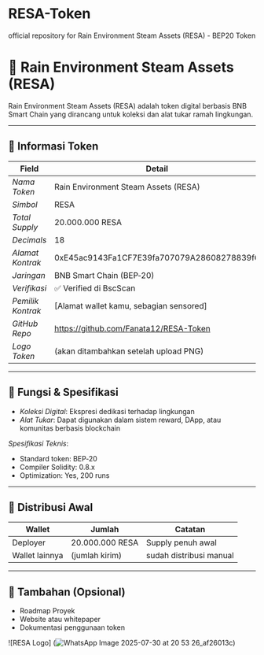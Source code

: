 # RESA-Token
official repository for Rain Environment Steam Assets (RESA) - BEP20 Token

# 🌿 Rain Environment Steam Assets (RESA)

Rain Environment Steam Assets (RESA) adalah token digital berbasis BNB Smart Chain yang dirancang untuk koleksi dan alat tukar ramah lingkungan.

---

## 📌 Informasi Token

| Field               | Detail                                         |
|---------------------|------------------------------------------------|
| *Nama Token*      | Rain Environment Steam Assets (RESA)           |
| *Simbol*          | RESA                                           |
| *Total Supply*    | 20.000.000 RESA                                |
| *Decimals*        | 18                                             |
| *Alamat Kontrak*  | 0xE45ac9143Fa1CF7E39fa707079A28608278839f6  |
| *Jaringan*        | BNB Smart Chain (BEP‑20)                        |
| *Verifikasi*      | ✅ Verified di BscScan                          |
| *Pemilik Kontrak* | [Alamat wallet kamu, sebagian sensored]        |
| *GitHub Repo*     | https://github.com/Fanata12/RESA-Token         |
| *Logo Token*      | (akan ditambahkan setelah upload PNG)          |

---

## 🔧 Fungsi & Spesifikasi

- *Koleksi Digital*: Ekspresi dedikasi terhadap lingkungan  
- *Alat Tukar*: Dapat digunakan dalam sistem reward, DApp, atau komunitas berbasis blockchain  

*Spesifikasi Teknis*:
- Standard token: BEP‑20  
- Compiler Solidity: 0.8.x  
- Optimization: Yes, 200 runs  

---

## 📂 Distribusi Awal

| Wallet         | Jumlah            | Catatan                 |
|----------------|-------------------|--------------------------|
| Deployer       | 20.000.000 RESA   | Supply penuh awal       |
| Wallet lainnya | (jumlah kirim)    | sudah distribusi manual |

---

## 📁 Tambahan (Opsional)

- Roadmap Proyek  
- Website atau whitepaper  
- Dokumentasi penggunaan token

![RESA Logo] (![WhatsApp Image 2025-07-30 at 20 53 26_af26013c](https://github.com/user-attachments/assets/16f006d1-10d2-4511-ae38-9367cf5a9157))
